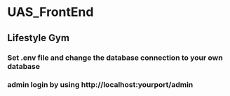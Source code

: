 # UAS_FrontEnd

## Lifestyle Gym

### Set .env file and change the database connection to your own database

### admin login by using http://localhost:yourport/admin